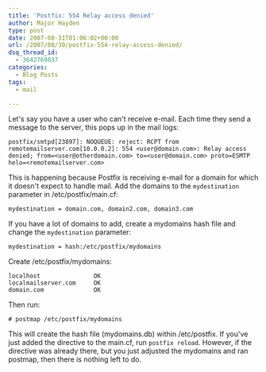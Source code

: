 ```yaml
---
title: 'Postfix: 554 Relay access denied'
author: Major Hayden
type: post
date: 2007-08-31T01:06:02+00:00
url: /2007/08/30/postfix-554-relay-access-denied/
dsq_thread_id:
  - 3642769837
categories:
  - Blog Posts
tags:
  - mail

---
```

Let's say you have a user who can't receive e-mail. Each time they send a message to the server, this pops up in the mail logs:

```
postfix/smtpd[23897]: NOQUEUE: reject: RCPT from remotemailserver.com[10.0.0.2]: 554 <user@domain.com>: Relay access denied; from=<user@otherdomain.com> to=<user@domain.com> proto=ESMTP helo=<remotemailserver.com>
```

This is happening because Postfix is receiving e-mail for a domain for which it doesn't expect to handle mail. Add the domains to the `mydestination` parameter in /etc/postfix/main.cf:

```
mydestination = domain.com, domain2.com, domain3.com
```

If you have a lot of domains to add, create a mydomains hash file and change the `mydestination` parameter:

```
mydestination = hash:/etc/postfix/mydomains
```

Create /etc/postfix/mydomains:

```
localhost               OK
localmailserver.com     OK
domain.com              OK
```

Then run:

```
# postmap /etc/postfix/mydomains
```

This will create the hash file (mydomains.db) within /etc/postfix. If you've just added the directive to the main.cf, run `postfix reload`. However, if the directive was already there, but you just adjusted the mydomains and ran postmap, then there is nothing left to do.

